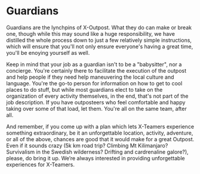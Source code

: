 # Guardians

Guardians are the lynchpins of X-Outpost. What they do can make or break one, though while this may sound like a huge responsibility, we have distilled the whole process down to just a few relatively simple instructions, which will ensure that you'll not only ensure everyone's having a great time, you'll be enoying yourself as well.

Keep in mind that your job as a guardian isn't to be a "babysitter", nor a concierge. You're certainly there to facilitate the execution of the outpost and help people if they need help maneuvering the local culture and language. You're the go-to person for information on how to get to cool places to do stuff, but while most guardians elect to take on the organization of every activity themselves, in the end, that's not part of the job description. If you have outposteers who feel comfortable and happy taking over some of that load, let them. You're all on the same team, after all.

And remember, if you come up with a plan which lets X-Teamers experience something extraordinary, be it an unforgettable location, activity, adventure, or all of the above, chances are good that it would make for a great Outpost. Even if it sounds crazy \(5k km road trip? Climbing Mt Kilimanjaro? Survivalism in the Swedish wilderness? Drifting and cardrenaline galore?\), please, do bring it up. We’re always interested in providing unforgettable experiences for X-Teamers.


